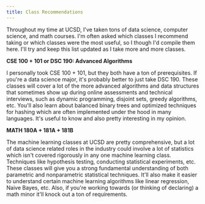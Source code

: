```yaml
---
title: Class Recommendations
---
```


Throughout my time at UCSD, I've taken tons of data science, computer science, and math courses. I'm often asked which classes I recommend taking or which classes were the most useful, so I though I'd compile them here. I'll try and keep this list updated as I take more and more classes. 

**CSE 100 + 101 or DSC 190: Advanced Algorithms**

I personally took CSE 100 + 101, but they both have a ton of prerequisites. If you're a data science major, it's probably better to just take DSC 190. These classes will cover a lot of the more advanced algorithms and data structures that sometimes show up during online assessments and technical interviews, such as dynamic programming, disjoint sets, greedy algorithms, etc. You'll also learn about balanced binary trees and optimized techniques for hashing which are often implemented under the hood in many languages. It's useful to know and also pretty interesting in my opinion.

**MATH 180A + 181A + 181B**

The machine learning classes at UCSD are pretty comprehensive, but a lot of data science related roles in the industry could involve a lot of statistics which isn't covered rigorously in any one machine learning class. Techniques like  hypothesis testing, conducting statistical experiments, etc. These classes will give you a strong fundamental understanding of both parametric and nonparametric statistical techniques. It'll also make it easier to understand certain machine learning algorithms like linear regression, Naive Bayes, etc. Also, if you're working towards (or thinking of declaring) a math minor it'll knock out a ton of requirements. 
